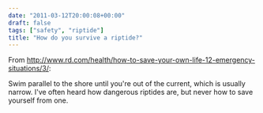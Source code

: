 ```yaml
---
date: "2011-03-12T20:00:08+00:00"
draft: false
tags: ["safety", "riptide"]
title: "How do you survive a riptide?"
---
```

From http://www.rd.com/health/how-to-save-your-own-life-12-emergency-situations/3/:



Swim parallel to the shore until you're out of the current, which is usually narrow. I've often heard how dangerous riptides are, but never how to save yourself from one.
